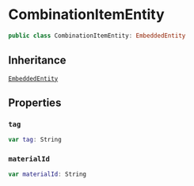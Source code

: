 # CombinationItemEntity

``` swift
public class CombinationItemEntity: EmbeddedEntity
```

## Inheritance

[`EmbeddedEntity`](configwise-sdk-ios/api-reference/EmbeddedEntity)

## Properties

### `tag`

``` swift
var tag: String
```

### `materialId`

``` swift
var materialId: String
```
